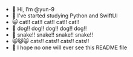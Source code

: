 - 👋 Hi, I’m @yun-9
- 📖 I've started studying Python and SwiftUI
- 😺 cat!! cat!! cat!! cat!! cat!!
- 🐶 dog!! dog!! dog!! dog!! dog!!
- 🐍 snake!! snake!! snake!! snake!!
- 😺😺😺 cats!! cats!! cats!! cats!!
- 🙏 I hope no one will ever see this README file

<!---
yun-9/yun-9 is a ✨ special ✨ repository because its `README.md` (this file) appears on your GitHub profile.
You can click the Preview link to take a look at your changes.
--->
